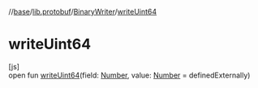 //[base](../../../index.md)/[lib.protobuf](../index.md)/[BinaryWriter](index.md)/[writeUint64](write-uint64.md)

# writeUint64

[js]\
open fun [writeUint64](write-uint64.md)(field: [Number](https://kotlinlang.org/api/latest/jvm/stdlib/kotlin/-number/index.html), value: [Number](https://kotlinlang.org/api/latest/jvm/stdlib/kotlin/-number/index.html) = definedExternally)

